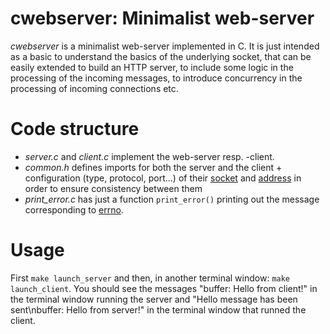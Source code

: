 # cwebserver: Minimalist web-server
*cwebserver* is a minimalist web-server implemented in C. It is just intended
as a basic to understand the basics of the underlying socket, that can be
easily extended to build an HTTP server, to include some logic in the
processing of the incoming messages, to introduce concurrency in the processing
of incoming connections etc.

# Code structure
- *server.c* and *client.c* implement the web-server resp. -client.
- *common.h* defines imports for both the server and the client + configuration
  (type, protocol, port...) of their
  [socket](https://man7.org/linux/man-pages/man7/socket.7.html) and [address](https://man7.org/linux/man-pages/man7/ip.7.html) in order to ensure 
  consistency between them
- *print_error.c* has just a function `print_error()` printing out the message
  corresponding to [errno](https://man7.org/linux/man-pages/man3/errno.3.html).

# Usage
First `make launch_server` and then, in another terminal window: `make
launch_client`. You should see the messages "buffer: Hello from client!" in the
terminal window running the server and "Hello message has been sent\nbuffer: Hello from server!" in the terminal window that runned the client.

